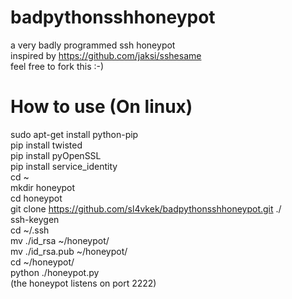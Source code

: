 # badpythonsshhoneypot
a very badly programmed ssh honeypot  <br />
inspired by https://github.com/jaksi/sshesame <br />
feel free to fork this :-)
# How to use (On linux)
sudo apt-get install python-pip <br />
pip install twisted <br />
pip install pyOpenSSL <br /> 
pip install service_identity <br />
cd ~ <br />
mkdir honeypot <br />
cd honeypot <br />
git clone https://github.com/sl4vkek/badpythonsshhoneypot.git ./ <br />
ssh-keygen <br />
cd ~/.ssh <br />
mv ./id_rsa ~/honeypot/ <br />
mv ./id_rsa.pub ~/honeypot/ <br />
cd ~/honeypot/ <br />
python ./honeypot.py <br />
(the honeypot listens on port 2222)
